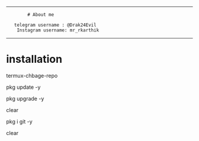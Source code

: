 __________________________________________

            # About me

       telegram username : @Drak24Evil
        Instagram username: mr_rkarthik

__________________________________________

# installation  

termux-chbage-repo   

pkg update  -y

pkg upgrade  -y 

clear

pkg i git  -y

clear

